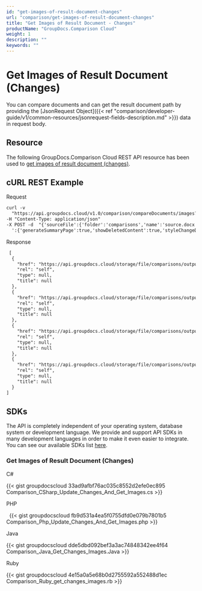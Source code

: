 ```yaml
---
id: "get-images-of-result-document-changes"
url: "comparison/get-images-of-result-document-changes"
title: "Get Images of Result Document - Changes"
productName: "GroupDocs.Comparison Cloud"
weight: 1
description: ""
keywords: ""
---
```







# Get Images of Result Document (Changes) #

You can compare documents and can get the result document path by providing the [JsonRequest Object]({{< ref "comparison/developer-guide/v1/common-resources/jsonrequest-fields-description.md" >}}) data in request body.

## Resource ##

The following GroupDocs.Comparison Cloud REST API resource has been used to [get images of result document (changes)](https://apireference.groupdocs.cloud/comparison/#!/Changes/PutChangesImages).

## cURL REST Example ##





 Request

```html
curl -v
  "https://api.groupdocs.cloud/v1.0/comparison/compareDocuments/images?outFolder#comparisons%2FoutputImages&#x26;appsid#XXXX&#x26;signature#XXX-XX"  
-H "Content-Type: application/json" 
-X POST -d  "{'sourceFile':{'folder':'comparisons','name':'source.docx','password':''},'targetFiles':[{'folder':'comparisons','name':'target.docx','password':''}],'settings
  ':{'generateSummaryPage':true,'showDeletedContent':true,'styleChangeDetection':true,'insertedItemsStyle':{'color':'Blue','beginSeparatorString':'','endSeparatorString':'','bold':false,'italic':false,'strikeThrough':false},'deletedItemsStyle':{'color':'Red','beginSeparatorString':'','endSeparatorString':'','bold':false,'italic':false,'strikeThrough':false},'styleChangedItemsStyle':{'color':'Green','beginSeparatorString':'','endSeparatorString':'','bold':false,'italic':false,'strikeThrough':false},'wordsSeparatorChars':[],'detailLevel':'Low','useFramesForDelInsElements':false,'calculateComponentCoordinates':false,'markDeletedInsertedContentDeep':false},'changes':[{'id':0,'action':'Reject'},{'id':1,'action':'Reject'}]}"
 ```




 Response

```html
 [
  {
    "href": "https://api.groupdocs.cloud/storage/file/comparisons/outputImages/0.jpg",
    "rel": "self",
    "type": null,
    "title": null
  },
  {
    "href": "https://api.groupdocs.cloud/storage/file/comparisons/outputImages/1.jpg",
    "rel": "self",
    "type": null,
    "title": null
  },
  {
    "href": "https://api.groupdocs.cloud/storage/file/comparisons/outputImages/2.jpg",
    "rel": "self",
    "type": null,
    "title": null
  },
  {
    "href": "https://api.groupdocs.cloud/storage/file/comparisons/outputImages/3.jpg",
    "rel": "self",
    "type": null,
    "title": null
  }
]
 ```






## SDKs ##

The API is completely independent of your operating system, database system or development language. We provide and support API SDKs in many development languages in order to make it even easier to integrate. You can see our available SDKs list [here](https://github.com/groupdocs-comparison-cloud).

### Get Images of Result Document (Changes) ###





C# 




{{< gist groupdocscloud 33ad9afbf76ac035c8552d2efe0ec895 Comparison_CSharp_Update_Changes_And_Get_Images.cs >}}







PHP 



  
{{< gist groupdocscloud fb9d531a4ea5f0755dfd0e079b7801b5 Comparison_Php_Update_Changes_And_Get_Images.php >}}







Java  




{{< gist groupdocscloud dde5dbd092bef3a3ac74848342ee4f64 Comparison_Java_Get_Changes_Images.Java  >}}







Ruby  




{{< gist groupdocscloud 4e15a0a5e68b0d2755592a552488d1ec Comparison_Ruby_get_changes_images.rb >}}






